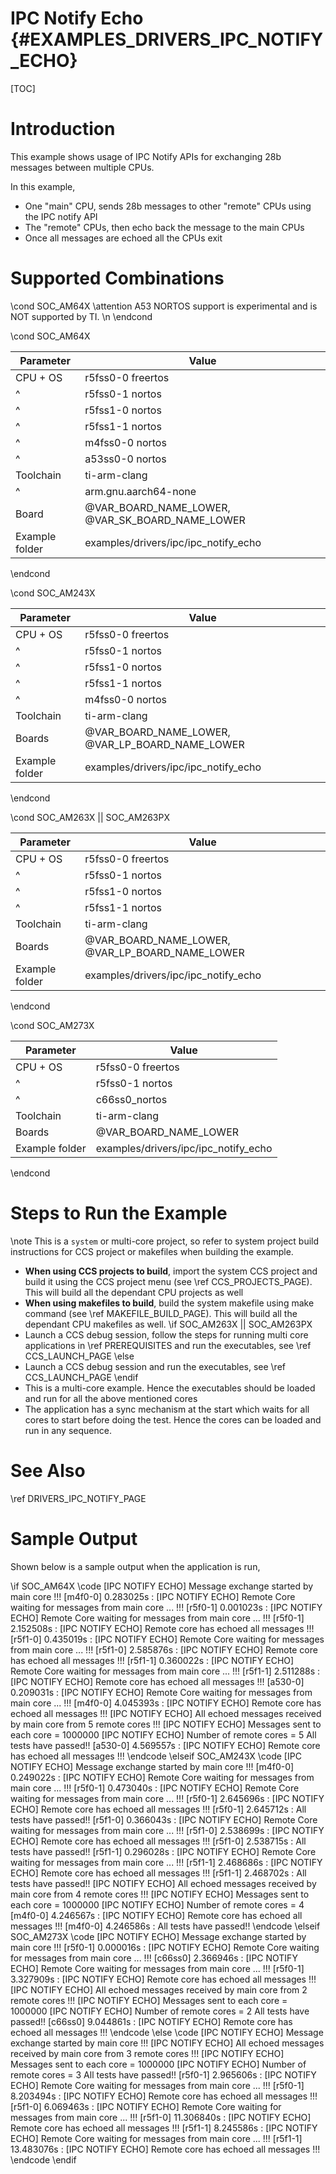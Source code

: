 # IPC Notify Echo {#EXAMPLES_DRIVERS_IPC_NOTIFY_ECHO}

[TOC]

# Introduction

This example shows usage of IPC Notify APIs for exchanging 28b messages between multiple CPUs.

In this example,
- One "main" CPU, sends 28b messages to other "remote" CPUs using the IPC notify API
- The "remote" CPUs, then echo back the message to the main CPUs
- Once all messages are echoed all the CPUs exit

# Supported Combinations

\cond SOC_AM64X
\attention A53 NORTOS support is experimental and is NOT supported by TI. \n
\endcond

\cond SOC_AM64X

 Parameter      | Value
 ---------------|-----------
 CPU + OS       | r5fss0-0 freertos
 ^              | r5fss0-1 nortos
 ^              | r5fss1-0 nortos
 ^              | r5fss1-1 nortos
 ^              | m4fss0-0 nortos
 ^              | a53ss0-0 nortos
 Toolchain      | ti-arm-clang
 ^              | arm.gnu.aarch64-none
 Board          | @VAR_BOARD_NAME_LOWER, @VAR_SK_BOARD_NAME_LOWER
 Example folder | examples/drivers/ipc/ipc_notify_echo

\endcond

\cond SOC_AM243X

 Parameter      | Value
 ---------------|-----------
 CPU + OS       | r5fss0-0 freertos
 ^              | r5fss0-1 nortos
 ^              | r5fss1-0 nortos
 ^              | r5fss1-1 nortos
 ^              | m4fss0-0 nortos
 Toolchain      | ti-arm-clang
 Boards         | @VAR_BOARD_NAME_LOWER, @VAR_LP_BOARD_NAME_LOWER
 Example folder | examples/drivers/ipc/ipc_notify_echo

\endcond

\cond SOC_AM263X || SOC_AM263PX

 Parameter      | Value
 ---------------|-----------
 CPU + OS       | r5fss0-0 freertos
 ^              | r5fss0-1 nortos
 ^              | r5fss1-0 nortos
 ^              | r5fss1-1 nortos
 Toolchain      | ti-arm-clang
 Boards         | @VAR_BOARD_NAME_LOWER, @VAR_LP_BOARD_NAME_LOWER
 Example folder | examples/drivers/ipc/ipc_notify_echo

\endcond

\cond SOC_AM273X

 Parameter      | Value
 ---------------|-----------
 CPU + OS       | r5fss0-0 freertos
 ^              | r5fss0-1 nortos
 ^              | c66ss0_nortos
 Toolchain      | ti-arm-clang
 Boards         | @VAR_BOARD_NAME_LOWER
 Example folder | examples/drivers/ipc/ipc_notify_echo

\endcond

# Steps to Run the Example

\note This is a `system` or multi-core project, so refer to system project build instructions for CCS project or makefiles when building the example.

- **When using CCS projects to build**, import the system CCS project
  and build it using the CCS project menu (see \ref CCS_PROJECTS_PAGE). This will build all the dependant CPU projects as well
- **When using makefiles to build**, build the system makefile using
  make command (see \ref MAKEFILE_BUILD_PAGE). This will build all the dependant CPU makefiles as well.
\if SOC_AM263X || SOC_AM263PX
- Launch a CCS debug session, follow the steps for running multi core applications in \ref PREREQUISITES and run the executables, see \ref CCS_LAUNCH_PAGE
\else
- Launch a CCS debug session and run the executables, see \ref CCS_LAUNCH_PAGE
\endif
- This is a multi-core example. Hence the executables should be loaded and run for all the above mentioned cores
- The application has a sync mechanism at the start which waits for all cores to start before doing the test. Hence the cores can be loaded and run in any sequence.

# See Also

\ref DRIVERS_IPC_NOTIFY_PAGE

# Sample Output

Shown below is a sample output when the application is run,

\if SOC_AM64X
\code
[IPC NOTIFY ECHO] Message exchange started by main core !!!
[m4f0-0]     0.283025s : [IPC NOTIFY ECHO] Remote Core waiting for messages from main core ... !!!
[r5f0-1]     0.001023s : [IPC NOTIFY ECHO] Remote Core waiting for messages from main core ... !!!
[r5f0-1]     2.152508s : [IPC NOTIFY ECHO] Remote core has echoed all messages !!!
[r5f1-0]     0.435019s : [IPC NOTIFY ECHO] Remote Core waiting for messages from main core ... !!!
[r5f1-0]     2.585876s : [IPC NOTIFY ECHO] Remote core has echoed all messages !!!
[r5f1-1]     0.360022s : [IPC NOTIFY ECHO] Remote Core waiting for messages from main core ... !!!
[r5f1-1]     2.511288s : [IPC NOTIFY ECHO] Remote core has echoed all messages !!!
[a530-0]     0.209031s : [IPC NOTIFY ECHO] Remote Core waiting for messages from main core ... !!!
[m4f0-0]     4.045393s : [IPC NOTIFY ECHO] Remote core has echoed all messages !!!
[IPC NOTIFY ECHO] All echoed messages received by main core from 5 remote cores !!!
[IPC NOTIFY ECHO] Messages sent to each core = 1000000
[IPC NOTIFY ECHO] Number of remote cores = 5
All tests have passed!!
[a530-0]     4.569557s : [IPC NOTIFY ECHO] Remote core has echoed all messages !!!
\endcode
\elseif SOC_AM243X
\code
[IPC NOTIFY ECHO] Message exchange started by main core !!!
[m4f0-0]     0.249022s : [IPC NOTIFY ECHO] Remote Core waiting for messages from main core ... !!!
[r5f0-1]     0.473040s : [IPC NOTIFY ECHO] Remote Core waiting for messages from main core ... !!!
[r5f0-1]     2.645696s : [IPC NOTIFY ECHO] Remote core has echoed all messages !!!
[r5f0-1]     2.645712s : All tests have passed!!
[r5f1-0]     0.366043s : [IPC NOTIFY ECHO] Remote Core waiting for messages from main core ... !!!
[r5f1-0]     2.538699s : [IPC NOTIFY ECHO] Remote core has echoed all messages !!!
[r5f1-0]     2.538715s : All tests have passed!!
[r5f1-1]     0.296028s : [IPC NOTIFY ECHO] Remote Core waiting for messages from main core ... !!!
[r5f1-1]     2.468686s : [IPC NOTIFY ECHO] Remote core has echoed all messages !!!
[r5f1-1]     2.468702s : All tests have passed!!
[IPC NOTIFY ECHO] All echoed messages received by main core from 4 remote cores !!!
[IPC NOTIFY ECHO] Messages sent to each core = 1000000
[IPC NOTIFY ECHO] Number of remote cores = 4
[m4f0-0]     4.246567s : [IPC NOTIFY ECHO] Remote core has echoed all messages !!!
[m4f0-0]     4.246586s : All tests have passed!!
\endcode
\elseif SOC_AM273X
\code
[IPC NOTIFY ECHO] Message exchange started by main core !!!
[r5f0-1]     0.000016s : [IPC NOTIFY ECHO] Remote Core waiting for messages from main core ... !!!
[c66ss0]     2.366946s : [IPC NOTIFY ECHO] Remote Core waiting for messages from main core ... !!!
[r5f0-1]     3.327909s : [IPC NOTIFY ECHO] Remote core has echoed all messages !!!
[IPC NOTIFY ECHO] All echoed messages received by main core from 2 remote cores !!!
[IPC NOTIFY ECHO] Messages sent to each core = 1000000
[IPC NOTIFY ECHO] Number of remote cores = 2
All tests have passed!!
[c66ss0]     9.044861s : [IPC NOTIFY ECHO] Remote core has echoed all messages !!!
\endcode
\else
\code
[IPC NOTIFY ECHO] Message exchange started by main core !!!
[IPC NOTIFY ECHO] All echoed messages received by main core from 3 remote cores !!!
[IPC NOTIFY ECHO] Messages sent to each core = 1000000
[IPC NOTIFY ECHO] Number of remote cores = 3
All tests have passed!!
[r5f0-1]     2.965606s : [IPC NOTIFY ECHO] Remote Core waiting for messages from main core ... !!!
[r5f0-1]     8.203494s : [IPC NOTIFY ECHO] Remote core has echoed all messages !!!
[r5f1-0]     6.069463s : [IPC NOTIFY ECHO] Remote Core waiting for messages from main core ... !!!
[r5f1-0]    11.306840s : [IPC NOTIFY ECHO] Remote core has echoed all messages !!!
[r5f1-1]     8.245586s : [IPC NOTIFY ECHO] Remote Core waiting for messages from main core ... !!!
[r5f1-1]    13.483076s : [IPC NOTIFY ECHO] Remote core has echoed all messages !!!
\endcode
\endif
